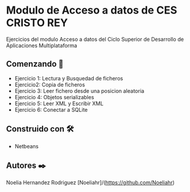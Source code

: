 # Modulo de Acceso a datos de CES CRISTO REY

Ejercicios del modulo Acceso a datos del Ciclo Superior de Desarrollo de Aplicaciones Multiplataforma
## Comenzando 🚀
* Ejercicio 1: Lectura y Busquedad de ficheros
* Ejercicio2: Copia de ficheros
* Ejercicio 3: Leer fichero desde una posicion aleatoria
* Ejercicio 4: Objetos serializables
* Ejercicio 5: Leer XML y Escribir XML
* Ejercicio 6: Conectar a SQLite
## Construido con 🛠️
* Netbeans

## Autores ✒️

Noelia Hernandez Rodriguez [Noeliahr]/(https://github.com/Noeliahr)